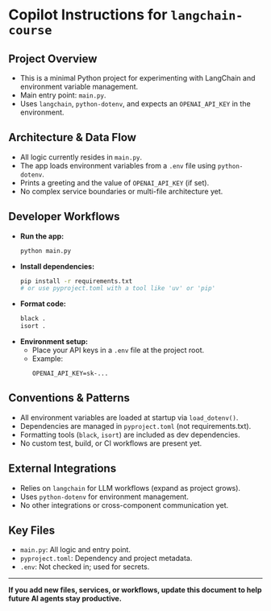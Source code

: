 # Copilot Instructions for `langchain-course`

## Project Overview
- This is a minimal Python project for experimenting with LangChain and environment variable management.
- Main entry point: `main.py`.
- Uses `langchain`, `python-dotenv`, and expects an `OPENAI_API_KEY` in the environment.

## Architecture & Data Flow
- All logic currently resides in `main.py`.
- The app loads environment variables from a `.env` file using `python-dotenv`.
- Prints a greeting and the value of `OPENAI_API_KEY` (if set).
- No complex service boundaries or multi-file architecture yet.

## Developer Workflows
- **Run the app:**
  ```sh
  python main.py
  ```
- **Install dependencies:**
  ```sh
  pip install -r requirements.txt
  # or use pyproject.toml with a tool like 'uv' or 'pip'
  ```
- **Format code:**
  ```sh
  black .
  isort .
  ```
- **Environment setup:**
  - Place your API keys in a `.env` file at the project root.
  - Example:
    ```env
    OPENAI_API_KEY=sk-...
    ```

## Conventions & Patterns
- All environment variables are loaded at startup via `load_dotenv()`.
- Dependencies are managed in `pyproject.toml` (not requirements.txt).
- Formatting tools (`black`, `isort`) are included as dev dependencies.
- No custom test, build, or CI workflows are present yet.

## External Integrations
- Relies on `langchain` for LLM workflows (expand as project grows).
- Uses `python-dotenv` for environment management.
- No other integrations or cross-component communication yet.

## Key Files
- `main.py`: All logic and entry point.
- `pyproject.toml`: Dependency and project metadata.
- `.env`: Not checked in; used for secrets.

---

**If you add new files, services, or workflows, update this document to help future AI agents stay productive.**
